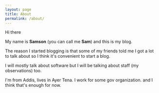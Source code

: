 ```yaml
---
layout: page
title: About
permalink: /about/
---
```


Hi there

My name is **Samson** (you can call me **Sam**) and this is my blog.

The reason I started blogging is that some of my friends told me I got a lot to talk about so I think it's convenient to start a blog. 

I will mostly talk about software but I will be talking about staff (my observations) too.

I'm from Addis, lives in Ayer Tena. I work for some gov organization. and I think that's enough for now.
